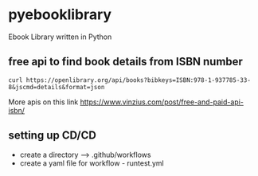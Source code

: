# pyebooklibrary
Ebook Library written in Python

## free api to find book details from ISBN number
``` shell 
curl https://openlibrary.org/api/books?bibkeys=ISBN:978-1-937785-33-8&jscmd=details&format=json
```
More apis on this link https://www.vinzius.com/post/free-and-paid-api-isbn/

## setting up CD/CD
- create a directory --> .github/workflows
- create a yaml file for workflow - runtest.yml
